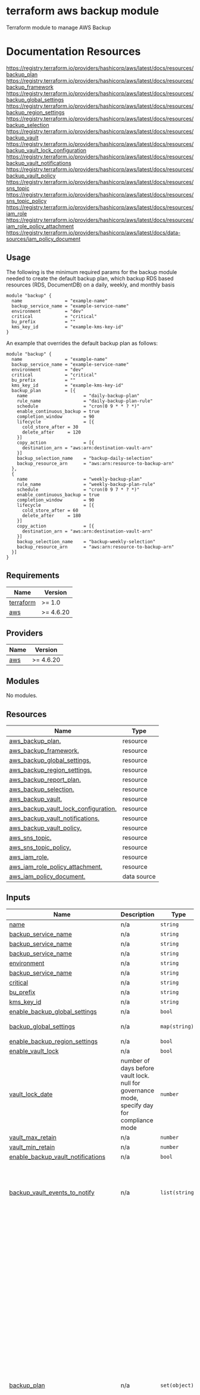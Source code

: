 # terraform aws backup module

Terraform module to manage AWS Backup

# Documentation Resources
https://registry.terraform.io/providers/hashicorp/aws/latest/docs/resources/backup_plan
https://registry.terraform.io/providers/hashicorp/aws/latest/docs/resources/backup_framework
https://registry.terraform.io/providers/hashicorp/aws/latest/docs/resources/backup_global_settings
https://registry.terraform.io/providers/hashicorp/aws/latest/docs/resources/backup_region_settings
https://registry.terraform.io/providers/hashicorp/aws/latest/docs/resources/backup_selection
https://registry.terraform.io/providers/hashicorp/aws/latest/docs/resources/backup_vault
https://registry.terraform.io/providers/hashicorp/aws/latest/docs/resources/backup_vault_lock_configuration
https://registry.terraform.io/providers/hashicorp/aws/latest/docs/resources/backup_vault_notifications
https://registry.terraform.io/providers/hashicorp/aws/latest/docs/resources/backup_vault_policy
https://registry.terraform.io/providers/hashicorp/aws/latest/docs/resources/sns_topic
https://registry.terraform.io/providers/hashicorp/aws/latest/docs/resources/sns_topic_policy
https://registry.terraform.io/providers/hashicorp/aws/latest/docs/resources/iam_role
https://registry.terraform.io/providers/hashicorp/aws/latest/docs/resources/iam_role_policy_attachment
https://registry.terraform.io/providers/hashicorp/aws/latest/docs/data-sources/iam_policy_document

## Usage

The following is the minimum required params for the backup module needed to create the default backup plan, which backup RDS based resources (RDS, DocumentDB) on a daily, weekly, and monthly basis

```hcl
module "backup" {
  name                = "example-name"
  backup_service_name = "example-service-name"
  environment         = "dev"
  critical            = "critical"
  bu_prefix           = ""
  kms_key_id          = "example-kms-key-id"
}
```
An example that overrides the default backup plan as follows:

```hcl
module "backup" {
  name                = "example-name"
  backup_service_name = "example-service-name"
  environment         = "dev"
  critical            = "critical"
  bu_prefix           = ""
  kms_key_id          = "example-kms-key-id"
  backup_plan         = [{
    name                     = "daily-backup-plan"
    rule_name                = "daily-backup-plan-rule"
    schedule                 = "cron(0 9 * * ? *)"
    enable_continuous_backup = true
    completion_window        = 90
    lifecycle                = [{
      cold_store_after = 30
      delete_after     = 120
    }]
    copy_action              = [{
      destination_arn = "aws:arn:destination-vault-arn"
    }]
    backup_selection_name    = "backup-daily-selection"
    backup_resource_arn      = "aws:arn:resource-to-backup-arn"
  },
  {
    name                     = "weekly-backup-plan"
    rule_name                = "weekly-backup-plan-rule"
    schedule                 = "cron(0 9 7 * ? *)"
    enable_continuous_backup = true
    completion_window        = 90
    lifecycle                = [{
      cold_store_after = 60
      delete_after     = 180
    }]
    copy_action              = [{
      destination_arn = "aws:arn:destination-vault-arn"
    }]
    backup_selection_name    = "backup-weekly-selection"
    backup_resource_arn      = "aws:arn:resource-to-backup-arn"
  }]
}
```

## Requirements

| Name | Version |
|------|---------|
| <a name="requirement_terraform"></a> [terraform](#requirement\_terraform) | >= 1.0 |
| <a name="requirement_aws"></a> [aws](#requirement\_aws) | >= 4.6.20 |

## Providers

| Name | Version |
|------|---------|
| <a name="provider_aws"></a> [aws](#provider\_aws) | >= 4.6.20 |

## Modules

No modules.

## Resources

| Name | Type |
|------|------|
| [aws_backup_plan.](https://registry.terraform.io/providers/hashicorp/aws/latest/docs/resources/backup_plan) | resource |
| [aws_backup_framework.](https://registry.terraform.io/providers/hashicorp/aws/latest/docs/resources/backup_framework) | resource |
| [aws_backup_global_settings.](https://registry.terraform.io/providers/hashicorp/aws/latest/docs/resources/backup_global_settings) | resource |
| [aws_backup_region_settings.](https://registry.terraform.io/providers/hashicorp/aws/latest/docs/resources/backup_region_settings) | resource |
| [aws_backup_report_plan.](https://registry.terraform.io/providers/hashicorp/aws/latest/docs/resources/backup_report_plan) | resource |
| [aws_backup_selection.](https://registry.terraform.io/providers/hashicorp/aws/latest/docs/resources/backup_selection) | resource |
| [aws_backup_vault.](https://registry.terraform.io/providers/hashicorp/aws/latest/docs/resources/backup_vault) | resource |
| [aws_backup_vault_lock_configuration.](https://registry.terraform.io/providers/hashicorp/aws/latest/docs/resources/backup_vault_lock_configuration) | resource |
| [aws_backup_vault_notifications.](https://registry.terraform.io/providers/hashicorp/aws/latest/docs/resources/backup_vault_notifications) | resource |
| [aws_backup_vault_policy.](https://registry.terraform.io/providers/hashicorp/aws/latest/docs/resources/backup_vault_policy) | resource |
| [aws_sns_topic.](https://registry.terraform.io/providers/hashicorp/aws/latest/docs/resources/sns_topic) | resource |
| [aws_sns_topic_policy.](https://registry.terraform.io/providers/hashicorp/aws/latest/docs/resources/sns_topic_policy) | resource |
| [aws_iam_role.](https://registry.terraform.io/providers/hashicorp/aws/latest/docs/resources/iam_role) | resource |
| [aws_iam_role_policy_attachment.](https://registry.terraform.io/providers/hashicorp/aws/latest/docs/resources/iam_role_policy_attachment) | resource |
| [aws_iam_policy_document.](https://registry.terraform.io/providers/hashicorp/aws/latest/docs/data-sources/iam_policy_document) | data source |


## Inputs
| Name | Description | Type | Default | Required |
|------|-------------|------|---------|:--------:|
| <a name="input_name"></a> [name](#input\_name) | n/a | `string` | `` | yes |
| <a name="input_backup_service_name"></a> [backup\_service\_name](#input\_backup\_service\_name) | n/a | `string` | `` | yes |
| <a name="input_backup_service_name"></a> [backup\_service\_name](#input\_backup\_service\_name) | n/a | `string` | `` | yes |
| <a name="input_backup_service_name"></a> [backup\_service\_name](#input\_backup\_service\_name) | n/a | `string` | `` | yes |
| <a name="input_environment"></a> [environment](#input\_environment) | n/a | `string` | `` | yes |
| <a name="input_backup_service_name"></a> [backup\_service\_name](#input\_backup\_service\_name) | n/a | `string` | `` | yes |
| <a name="input_critical"></a> [critical](#input\_critical) | n/a | `string` | `` | yes |
| <a name="input_bu_prefix"></a> [bu\_prefix](#input\_bu\_prefix) | n/a | `string` | `` | yes |
| <a name="input_kms_key_id"></a> [kms\_key\_id](#input\_kms\_key\_id) | n/a | `string` | `` | yes |
| <a name="input_enable_backup_global_settings"></a> [enable\_backup\_global\_settings](#input\_enable\_backup\_global\_settings) | n/a | `bool` | `false` | no |
| <a name="input_backup_global_settings"></a> [backup\_global\_settings](#input\_backup\_global\_settings) | n/a | `map(string)` | `{`<br>` "isCrossAccountBackupEnabled" = "true" `<br>`}` | no |
| <a name="input_enable_backup_region_settings"></a> [enable\_backup\_region\_settings](#input\_enable\_backup\_region\_settings) | n/a | `bool` | `true` | no |
| <a name="input_enable_vault_lock"></a> [enable\_vault\_lock](#input\_enable\_vault\_lock) | n/a | `bool` | `true` | no |
| <a name="input_vault_lock_date"></a> [vault\_lock\_date](#input\_vault\_lock\_date) | number of days before vault lock. null for governance mode, specify day for compliance mode | `number` | `3` | no |
| <a name="input_vault_max_retain"></a> [vault\_max\_retain](#input\_vault\_max\_retain) | n/a | `number` | `1200` | no |
| <a name="input_vault_min_retain"></a> [vault\_min\_retain](#input\_vault\_min\_retain) | n/a | `number` | `7` | no |
| <a name="input_enable_backup_vault_notifications"></a> [enable\_backup\_vault\_notifications](#input\_enable\_backup\_vault\_notifications) | n/a | `bool` | `true` | no |
| <a name="input_backup_vault_events_to_notify"></a> [backup\_vault\_events\_to\_notify](#input\_backup\_vault\_events\_to\_notify) | n/a | `list(string)` | `[`<br>` "BACKUP_JOB_STARTED",`<br>` "BACKUP_JOB_COMPLETED",`<br>` "COPY_JOB_STARTED",`<br>` "COPY_JOB_SUCCESSFUL",`<br>` "COPY_JOB_FAILED",`<br>` "RESTORE_JOB_STARTED",`<br>` "RESTORE_JOB_COMPLETED",`<br>` "RECOVERY_POINT_MODIFIED"`<br>` ]` | no |
| <a name="input_backup_plan"></a> [backup\_plan](#input\_backup\_plan) | n/a | `set(object)` | `[{`<br>`    name                  = "daily-backup-plan"`<br>`    rule_name             = "daily-backup-plan-rule"`<br>`    schedule              = "cron(0 6 * * ? *)"`<br>`    lifecycle             = [{`<br>`      delete_after = 7`<br>`    }]`<br>`    backup_selection_name = "daily-backup-selection"`<br>`    backup_condition      = [{`<br>`      string_equals = [{`<br>`        key   = "aws:ResourceTag/Component"`<br>`        value = "rds"`<br>`      }]`<br>`    }]`<br>`  },`<br>`  {`<br>`    name                  = "weekly-backup-plan"`<br>`    rule_name             = "weekly-backup-plan-rule"`<br>`    schedule              = "cron(0 6 7 * ? *)"`<br>`    lifecycle             = [{`<br>`      delete_after = 28`<br>`    }]`<br>`    backup_selection_name = "weekly-backup-selection"`<br>`    backup_condition      = [{`<br>`      string_equals = [{`<br>`        key   = "aws:ResourceTag/Component"`<br>`        value = "rds"`<br>`      }]`<br>`    }]`<br>`  },`<br>`  {`<br>`    name                  = "monthly-backup-plan"`<br>`    rule_name             = "monthly-backup-plan-rule"`<br>`    schedule              = "cron(0 6 30 * ? *)"`<br>`    lifecycle             = [{`<br>`      cold_store_after = 0`<br>`    }]`<br>`    copy_action           = [{`<br>`      destination_arn = ""`<br>`    }]`<br>`    backup_selection_name = "monthly-backup-selection"`<br>`    backup_condition      = [{`<br>`      string_equals = [{`<br>`        key   = "aws:ResourceTag/Component"`<br>`        value = "rds"`<br>`      }]`<br>`    }]`<br>`  }]` | no |
| <a name="input_enable_region_services"></a> [enable\_region\_services](#input\_enable\_region\_services) | n/a | `map(any)` | `{`<br>`      "Aurora"          = true`<br>`      "DocumentDB"      = true`<br>`      "DynamoDB"        = true`<br>`      "EBS"             = true<br      "EC2"             = true`<br>`      "EFS"             = true`<br>`      "FSx"             = true`<br>`      "Neptune"         = true`<br>`      "RDS"             = true`<br>`      "Storage Gateway" = true`<br>`      "VirtualMachine"  = true`<br>`  }` | no |
| <a name="input_enable_service_backup_management"></a> [enable\_service\_backup\_management](#input\_enable\_service\_backup\_management) | n/a | `map(any)` | `{`<br>`      "Aurora"     = true`<br>`      "DocumentDB" = true`<br>`      "DynamoDB"   = true`<br>`      "EFS"        = true`<br>`      "RDS"        = true`<br>`  }` | no |
| <a name="input_backup_policy_arn"></a> [backup\_policy\_arn](#input\_backup\_policy\_arn) | n/a | `string` | `arn:aws:iam::aws:policy/service-role/AWSBackupServiceRolePolicyForBackup` | no |
| <a name="input_enable_backup_framework"></a> [enable\_backup\_framework](#input\_enable\_backup\_framework) | n/a | `bool` | `false` | no |
| <a name="input_framework_control"></a> [framework\_control](#input\_framework\_control) | n/a | `set(object)` | `[{`<br>`    name        = "BACKUP_RECOVERY_POINT_MINIMUM_RETENTION_CHECK"`<br>`    input_param = [{`<br>`      name  = "requiredRetentionDays"`<br>`      value = "35"`<br>`    }]`<br>`  },`<br>`  {`<br>`    name        = "BACKUP_PLAN_MIN_FREQUENCY_AND_MIN_RETENTION_CHECK"`<br>`    input_param = [{`<br>`      name  = "requiredFrequencyUnit"`<br>`      value = "hours"`<br>`    },`<br>`    {`<br>`      name  = "requiredRetentionDays"`<br>`      value = "35"`<br>`    },`<br>`    {`<br>`      name  = "requiredFrequencyValue"`<br>`      value = "1"`<br>`    }]`<br>`  },`<br>`  {`<br>`    name = "BACKUP_RECOVERY_POINT_ENCRYPTED"`<br>`  },`<br>`  {`<br>`    name  = "BACKUP_RESOURCES_PROTECTED_BY_BACKUP_PLAN"`<br>`    scope = [{`<br>`      resource_types = [`<br>`        "RDS",`<br>`        ]`<br>`    }]`<br>`  },`<br>`  {`<br>`    name = "BACKUP_RECOVERY_POINT_MANUAL_DELETION_DISABLED"`<br>`  },`<br>`  {`<br>`    name        = "BACKUP_RESOURCES_PROTECTED_BY_BACKUP_VAULT_LOCK"`<br>`    input_param = [{`<br>`      name  = "maxRetentionDays"`<br>`      value = "100"`<br>`    },`<br>`    {`<br>`      name  = "minRetentionDays"`<br>`      value = "1"`<br>`    }]`<br>`    scope      = [{`<br>`      resource_types = [`<br>`        "RDS",`<br>`        ]`<br>`    }]`<br>`  },`<br>`  {`<br>`    name        = "BACKUP_LAST_RECOVERY_POINT_CREATED"`<br>`    input_param = [{`<br>`      name  = "recoveryPointAgeUnit"`<br>`      value = "days"`<br>`    },`<br>`    {`<br>`      name  = "recoveryPointAgeValue"`<br>`      value = "1"`<br>`    }]`<br>`    scope      = [{`<br>`      resource_types = [`<br>`        "RDS",`<br>`        ]`<br>`    }]`<br>`  }]` | no |
| <a name="input_enable_backup_report"></a> [enable\_backup\_report](#input\_enable\_backup\_report) | n/a | `bool` | `false` | no |
| <a name="input_backup_report_format"></a> [backup\_report\_format](#input\_backup\_report\_format) | n/a | `list(string)` | `[`<br>`    "CSV",`<br>`    "JSON"`<br>`  ]` | no |
| <a name="input_backup_report_s3_bucket"></a> [backup\_report\_s3\_bucket](#input\_backup\_report\_s3\_bucket) | n/a | `string` | `""` | no |
| <a name="input_backup_report_template"></a> [backup\_report\_template](#input\_backup\_report\_template) | n/a | `string` | `BACKUP_JOB_REPORT` | no |
#

<!-- BEGIN_TF_DOCS -->
## Requirements

| Name | Version |
|------|---------|
| <a name="requirement_terraform"></a> [terraform](#requirement\_terraform) | >= 1.4 |
| <a name="requirement_aws"></a> [aws](#requirement\_aws) | >= 4.62.0 |

## Providers

| Name | Version |
|------|---------|
| <a name="provider_aws"></a> [aws](#provider\_aws) | 5.7.0 |
| <a name="provider_aws.west"></a> [aws.west](#provider\_aws.west) | 5.7.0 |

## Notes
<a name="provider_aws.west"></a> [aws.west](#provider\_aws.west) should be
defined in root module if `var.enable_cross_region_vault` is `true`

## Modules

No modules.

## Resources

| Name | Type |
|------|------|
| [aws_backup_framework.backup_framework](https://registry.terraform.io/providers/hashicorp/aws/latest/docs/resources/backup_framework) | resource |
| [aws_backup_global_settings.backup_global_settings](https://registry.terraform.io/providers/hashicorp/aws/latest/docs/resources/backup_global_settings) | resource |
| [aws_backup_plan.backup_plan](https://registry.terraform.io/providers/hashicorp/aws/latest/docs/resources/backup_plan) | resource |
| [aws_backup_region_settings.backup_region_settings](https://registry.terraform.io/providers/hashicorp/aws/latest/docs/resources/backup_region_settings) | resource |
| [aws_backup_report_plan.backup_report](https://registry.terraform.io/providers/hashicorp/aws/latest/docs/resources/backup_report_plan) | resource |
| [aws_backup_selection.backup_selection](https://registry.terraform.io/providers/hashicorp/aws/latest/docs/resources/backup_selection) | resource |
| [aws_backup_vault.backup_cross_region_vault](https://registry.terraform.io/providers/hashicorp/aws/latest/docs/resources/backup_vault) | resource |
| [aws_backup_vault.backup_vault](https://registry.terraform.io/providers/hashicorp/aws/latest/docs/resources/backup_vault) | resource |
| [aws_backup_vault_lock_configuration.backup_cross_region_vault_config](https://registry.terraform.io/providers/hashicorp/aws/latest/docs/resources/backup_vault_lock_configuration) | resource |
| [aws_backup_vault_lock_configuration.backup_vault_config](https://registry.terraform.io/providers/hashicorp/aws/latest/docs/resources/backup_vault_lock_configuration) | resource |
| [aws_backup_vault_notifications.backup_vault_notifications](https://registry.terraform.io/providers/hashicorp/aws/latest/docs/resources/backup_vault_notifications) | resource |
| [aws_backup_vault_policy.backup_cross_region_vault_policy](https://registry.terraform.io/providers/hashicorp/aws/latest/docs/resources/backup_vault_policy) | resource |
| [aws_backup_vault_policy.backup_vault_policy](https://registry.terraform.io/providers/hashicorp/aws/latest/docs/resources/backup_vault_policy) | resource |
| [aws_iam_role.backup_role](https://registry.terraform.io/providers/hashicorp/aws/latest/docs/resources/iam_role) | resource |
| [aws_iam_role_policy_attachment.backup_policy_attachment](https://registry.terraform.io/providers/hashicorp/aws/latest/docs/resources/iam_role_policy_attachment) | resource |
| [aws_s3_bucket.backup_report_bucket](https://registry.terraform.io/providers/hashicorp/aws/latest/docs/resources/s3_bucket) | resource |
| [aws_sns_topic.backup_vault_sns](https://registry.terraform.io/providers/hashicorp/aws/latest/docs/resources/sns_topic) | resource |
| [aws_sns_topic_policy.backup_vault_sns_policy](https://registry.terraform.io/providers/hashicorp/aws/latest/docs/resources/sns_topic_policy) | resource |
| [aws_sns_topic_subscription.backup_vault_sns_subscription](https://registry.terraform.io/providers/hashicorp/aws/latest/docs/resources/sns_topic_subscription) | resource |
| [aws_iam_policy_document.backup_plan_assume_role](https://registry.terraform.io/providers/hashicorp/aws/latest/docs/data-sources/iam_policy_document) | data source |
| [aws_iam_policy_document.backup_vault_notification_policy](https://registry.terraform.io/providers/hashicorp/aws/latest/docs/data-sources/iam_policy_document) | data source |
| [aws_iam_policy_document.backup_vault_policy](https://registry.terraform.io/providers/hashicorp/aws/latest/docs/data-sources/iam_policy_document) | data source |
| [aws_kms_alias.backup_primary](https://registry.terraform.io/providers/hashicorp/aws/latest/docs/data-sources/kms_alias) | data source |
| [aws_kms_alias.backup_secondary](https://registry.terraform.io/providers/hashicorp/aws/latest/docs/data-sources/kms_alias) | data source |

## Inputs

| Name | Description | Type | Default | Required |
|------|-------------|------|---------|:--------:|
| <a name="input_backup_global_settings"></a> [backup\_global\_settings](#input\_backup\_global\_settings) | n/a | `map(string)` | <pre>{<br>  "isCrossAccountBackupEnabled": "true"<br>}</pre> | no |
| <a name="input_backup_plan"></a> [backup\_plan](#input\_backup\_plan) | n/a | <pre>list(object({<br>    name                     = string<br>    rule_name                = string<br>    schedule                 = optional(string)<br>    enable_continuous_backup = optional(bool)<br>    start_window             = optional(number)<br>    completion_window        = optional(number)<br>    recovery_point_tags      = optional(map(string))<br>    lifecycle                = optional(set(object({<br>      cold_store_after = optional(number)<br>      delete_after     = optional(number)<br>    })))<br>    copy_action              = optional(set(object({<br>      destination_arn = string<br>    })))<br>    backup_selection_name    = string<br>    backup_condition         = optional(set(object({<br>      string_equals     = optional(set(object({<br>        key   = string<br>        value = string<br>      })))<br>      string_like       = optional(set(object({<br>        key   = string<br>        value = string<br>      })))<br>      string_not_equals = optional(set(object({<br>        key   = string<br>        value = string<br>      })))<br>      string_not_like   = optional(set(object({<br>        key   = string<br>        value = string<br>      })))<br>    })))<br>    backup_resource_arn      = optional(list(string))<br>    not_backup_resource_arn  = optional(list(string))<br>    selection_tag            = optional(set(object({<br>      type  = string<br>      key   = string<br>      value = string<br>    })))<br>  }))</pre> | <pre>[<br>  {<br>    "backup_condition": [<br>      {<br>        "string_equals": [<br>          {<br>            "key": "aws:ResourceTag/Component",<br>            "value": "rds"<br>          }<br>        ]<br>      }<br>    ],<br>    "backup_resource_arn": [<br>      "*"<br>    ],<br>    "backup_selection_name": "daily-backup-selection",<br>    "lifecycle": [<br>      {<br>        "delete_after": 7<br>      }<br>    ],<br>    "name": "daily-backup-plan",<br>    "rule_name": "daily-backup-plan-rule",<br>    "schedule": "cron(0 6 * * ? *)"<br>  },<br>  {<br>    "backup_condition": [<br>      {<br>        "string_equals": [<br>          {<br>            "key": "aws:ResourceTag/Component",<br>            "value": "rds"<br>          }<br>        ]<br>      }<br>    ],<br>    "backup_resource_arn": [<br>      "*"<br>    ],<br>    "backup_selection_name": "weekly-backup-selection",<br>    "lifecycle": [<br>      {<br>        "delete_after": 28<br>      }<br>    ],<br>    "name": "weekly-backup-plan",<br>    "rule_name": "weekly-backup-plan-rule",<br>    "schedule": "cron(0 6 7 * ? *)"<br>  },<br>  {<br>    "backup_condition": [<br>      {<br>        "string_equals": [<br>          {<br>            "key": "aws:ResourceTag/Component",<br>            "value": "rds"<br>          }<br>        ]<br>      }<br>    ],<br>    "backup_resource_arn": [<br>      "*"<br>    ],<br>    "backup_selection_name": "monthly-backup-selection",<br>    "lifecycle": [<br>      {<br>        "cold_store_after": 0<br>      }<br>    ],<br>    "name": "monthly-backup-plan",<br>    "rule_name": "monthly-backup-plan-rule",<br>    "schedule": "cron(0 6 30 * ? *)"<br>  }<br>]</pre> | no |
| <a name="input_backup_policy_arn"></a> [backup\_policy\_arn](#input\_backup\_policy\_arn) | n/a | `string` | `"arn:aws:iam::aws:policy/service-role/AWSBackupServiceRolePolicyForBackup"` | no |
| <a name="input_backup_report_format"></a> [backup\_report\_format](#input\_backup\_report\_format) | n/a | `list(string)` | <pre>[<br>  "CSV",<br>  "JSON"<br>]</pre> | no |
| <a name="input_backup_report_s3_bucket"></a> [backup\_report\_s3\_bucket](#input\_backup\_report\_s3\_bucket) | n/a | `string` | `""` | no |
| <a name="input_backup_report_template"></a> [backup\_report\_template](#input\_backup\_report\_template) | n/a | `string` | `"BACKUP_JOB_REPORT"` | no |
| <a name="input_backup_service_name"></a> [backup\_service\_name](#input\_backup\_service\_name) | n/a | `string` | n/a | yes |
| <a name="input_backup_vault_events_to_notify"></a> [backup\_vault\_events\_to\_notify](#input\_backup\_vault\_events\_to\_notify) | n/a | `list(string)` | <pre>[<br>  "BACKUP_JOB_STARTED",<br>  "BACKUP_JOB_COMPLETED",<br>  "COPY_JOB_STARTED",<br>  "COPY_JOB_SUCCESSFUL",<br>  "COPY_JOB_FAILED",<br>  "RESTORE_JOB_STARTED",<br>  "RESTORE_JOB_COMPLETED",<br>  "RECOVERY_POINT_MODIFIED"<br>]</pre> | no |
| <a name="input_bu_prefix"></a> [bu\_prefix](#input\_bu\_prefix) | n/a | `string` | n/a | yes |
| <a name="input_critical"></a> [critical](#input\_critical) | n/a | `string` | n/a | yes |
| <a name="input_cross_region_kms_key_id"></a> [cross\_region\_kms\_key\_id](#input\_cross\_region\_kms\_key\_id) | n/a | `string` | `""` | no |
| <a name="input_cross_region_vault_lock_date"></a> [cross\_region\_vault\_lock\_date](#input\_cross\_region\_vault\_lock\_date) | number of days before lock date. null for governance mode, specify for compliance mode | `number` | `null` | no |
| <a name="input_cross_region_vault_max_retain"></a> [cross\_region\_vault\_max\_retain](#input\_cross\_region\_vault\_max\_retain) | n/a | `number` | `null` | no |
| <a name="input_cross_region_vault_min_retain"></a> [cross\_region\_vault\_min\_retain](#input\_cross\_region\_vault\_min\_retain) | n/a | `number` | `null` | no |
| <a name="input_enable_backup_framework"></a> [enable\_backup\_framework](#input\_enable\_backup\_framework) | n/a | `bool` | `false` | no |
| <a name="input_enable_backup_global_settings"></a> [enable\_backup\_global\_settings](#input\_enable\_backup\_global\_settings) | n/a | `bool` | `false` | no |
| <a name="input_enable_backup_region_settings"></a> [enable\_backup\_region\_settings](#input\_enable\_backup\_region\_settings) | n/a | `bool` | `false` | no |
| <a name="input_enable_backup_report"></a> [enable\_backup\_report](#input\_enable\_backup\_report) | n/a | `bool` | `false` | no |
| <a name="input_enable_backup_vault_notifications"></a> [enable\_backup\_vault\_notifications](#input\_enable\_backup\_vault\_notifications) | n/a | `bool` | `true` | no |
| <a name="input_enable_backup_vault_sns_subscription"></a> [enable\_backup\_vault\_sns\_subscription](#input\_enable\_backup\_vault\_sns\_subscription) | n/a | `bool` | `false` | no |
| <a name="input_enable_cross_region_vault"></a> [enable\_cross\_region\_vault](#input\_enable\_cross\_region\_vault) | n/a | `bool` | `true` | no |
| <a name="input_enable_cross_region_vault_lock"></a> [enable\_cross\_region\_vault\_lock](#input\_enable\_cross\_region\_vault\_lock) | n/a | `bool` | `true` | no |
| <a name="input_enable_region_services"></a> [enable\_region\_services](#input\_enable\_region\_services) | n/a | `map(any)` | <pre>{<br>  "Aurora": true,<br>  "DocumentDB": true,<br>  "DynamoDB": true,<br>  "EBS": true,<br>  "EC2": true,<br>  "EFS": true,<br>  "Neptune": true,<br>  "RDS": true,<br>  "Storage Gateway": true,<br>  "VirtualMachine": true<br>}</pre> | no |
| <a name="input_enable_service_backup_management"></a> [enable\_service\_backup\_management](#input\_enable\_service\_backup\_management) | n/a | `map(any)` | <pre>{<br>  "Aurora": true,<br>  "DocumentDB": true,<br>  "DynamoDB": true,<br>  "EFS": true,<br>  "RDS": true<br>}</pre> | no |
| <a name="input_enable_vault_lock"></a> [enable\_vault\_lock](#input\_enable\_vault\_lock) | n/a | `bool` | `true` | no |
| <a name="input_environment"></a> [environment](#input\_environment) | n/a | `string` | n/a | yes |
| <a name="input_framework_control"></a> [framework\_control](#input\_framework\_control) | n/a | <pre>list(object({<br>    name        = string<br>    input_param = optional(set(object({<br>      name  = string<br>      value = string<br>    })))<br>    scope       = optional(set(object({<br>      resource_types  = list(string)<br>    })))<br>  }))</pre> | <pre>[<br>  {<br>    "input_param": [<br>      {<br>        "name": "requiredRetentionDays",<br>        "value": "35"<br>      }<br>    ],<br>    "name": "BACKUP_RECOVERY_POINT_MINIMUM_RETENTION_CHECK"<br>  },<br>  {<br>    "input_param": [<br>      {<br>        "name": "requiredFrequencyUnit",<br>        "value": "hours"<br>      },<br>      {<br>        "name": "requiredRetentionDays",<br>        "value": "35"<br>      },<br>      {<br>        "name": "requiredFrequencyValue",<br>        "value": "1"<br>      }<br>    ],<br>    "name": "BACKUP_PLAN_MIN_FREQUENCY_AND_MIN_RETENTION_CHECK"<br>  },<br>  {<br>    "name": "BACKUP_RECOVERY_POINT_ENCRYPTED"<br>  },<br>  {<br>    "name": "BACKUP_RESOURCES_PROTECTED_BY_BACKUP_PLAN",<br>    "scope": [<br>      {<br>        "resource_types": [<br>          "RDS"<br>        ]<br>      }<br>    ]<br>  },<br>  {<br>    "name": "BACKUP_RECOVERY_POINT_MANUAL_DELETION_DISABLED"<br>  },<br>  {<br>    "input_param": [<br>      {<br>        "name": "maxRetentionDays",<br>        "value": "100"<br>      },<br>      {<br>        "name": "minRetentionDays",<br>        "value": "1"<br>      }<br>    ],<br>    "name": "BACKUP_RESOURCES_PROTECTED_BY_BACKUP_VAULT_LOCK",<br>    "scope": [<br>      {<br>        "resource_types": [<br>          "RDS"<br>        ]<br>      }<br>    ]<br>  },<br>  {<br>    "input_param": [<br>      {<br>        "name": "recoveryPointAgeUnit",<br>        "value": "days"<br>      },<br>      {<br>        "name": "recoveryPointAgeValue",<br>        "value": "1"<br>      }<br>    ],<br>    "name": "BACKUP_LAST_RECOVERY_POINT_CREATED",<br>    "scope": [<br>      {<br>        "resource_types": [<br>          "RDS"<br>        ]<br>      }<br>    ]<br>  }<br>]</pre> | no |
| <a name="input_kms_key_id"></a> [kms\_key\_id](#input\_kms\_key\_id) | n/a | `string` | n/a | yes |
| <a name="input_name"></a> [name](#input\_name) | n/a | `string` | n/a | yes |
| <a name="input_sns_subscription_confirm_timeout"></a> [sns\_subscription\_confirm\_timeout](#input\_sns\_subscription\_confirm\_timeout) | n/a | `number` | `1` | no |
| <a name="input_sns_subscription_delivery_policy"></a> [sns\_subscription\_delivery\_policy](#input\_sns\_subscription\_delivery\_policy) | n/a | `string` | `""` | no |
| <a name="input_sns_subscription_endpoint"></a> [sns\_subscription\_endpoint](#input\_sns\_subscription\_endpoint) | n/a | `string` | `null` | no |
| <a name="input_sns_subscription_endpoint_auto_confirm"></a> [sns\_subscription\_endpoint\_auto\_confirm](#input\_sns\_subscription\_endpoint\_auto\_confirm) | n/a | `bool` | `false` | no |
| <a name="input_sns_subscription_filter_policy"></a> [sns\_subscription\_filter\_policy](#input\_sns\_subscription\_filter\_policy) | n/a | `string` | `""` | no |
| <a name="input_sns_subscription_filter_policy_scope"></a> [sns\_subscription\_filter\_policy\_scope](#input\_sns\_subscription\_filter\_policy\_scope) | n/a | `string` | `""` | no |
| <a name="input_sns_subscription_protocol"></a> [sns\_subscription\_protocol](#input\_sns\_subscription\_protocol) | n/a | `string` | `null` | no |
| <a name="input_sns_subscription_raw_message_delivery"></a> [sns\_subscription\_raw\_message\_delivery](#input\_sns\_subscription\_raw\_message\_delivery) | n/a | `bool` | `false` | no |
| <a name="input_sns_subscription_redrive_policy"></a> [sns\_subscription\_redrive\_policy](#input\_sns\_subscription\_redrive\_policy) | n/a | `string` | `""` | no |
| <a name="input_sns_subscription_role_arn"></a> [sns\_subscription\_role\_arn](#input\_sns\_subscription\_role\_arn) | n/a | `string` | `null` | no |
| <a name="input_vault_lock_date"></a> [vault\_lock\_date](#input\_vault\_lock\_date) | number of days before lock date. null for governance mode, specify for compliance mode | `number` | `3` | no |
| <a name="input_vault_max_retain"></a> [vault\_max\_retain](#input\_vault\_max\_retain) | n/a | `number` | `1200` | no |
| <a name="input_vault_min_retain"></a> [vault\_min\_retain](#input\_vault\_min\_retain) | n/a | `number` | `7` | no |

## Outputs

| Name | Description |
|------|-------------|
| <a name="output_backup_framework_arn"></a> [backup\_framework\_arn](#output\_backup\_framework\_arn) | n/a |
| <a name="output_backup_plan_arns"></a> [backup\_plan\_arns](#output\_backup\_plan\_arns) | n/a |
| <a name="output_backup_report_plan_arn"></a> [backup\_report\_plan\_arn](#output\_backup\_report\_plan\_arn) | n/a |
| <a name="output_backup_sns_arn"></a> [backup\_sns\_arn](#output\_backup\_sns\_arn) | n/a |
| <a name="output_backup_vault_arn"></a> [backup\_vault\_arn](#output\_backup\_vault\_arn) | n/a |
<!-- END_TF_DOCS -->
